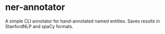 # ner-annotator
A simple CLI annotator for hand-annotated named entities. Saves results in StanfordNLP and spaCy formats.
